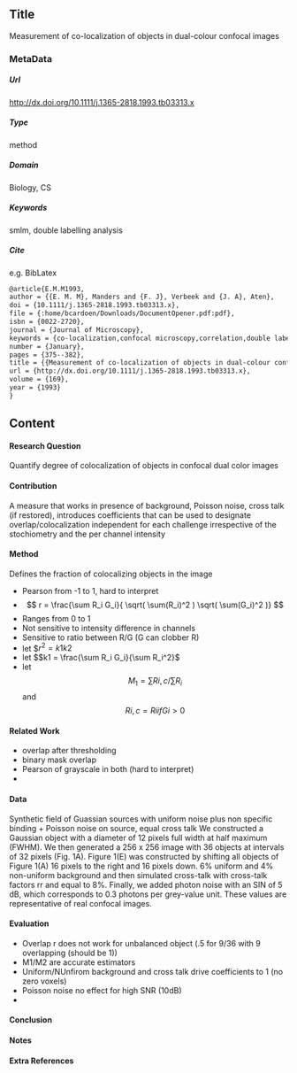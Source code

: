 ## Title
Measurement of co-localization of objects in dual-colour confocal images
### MetaData
##### Url
http://dx.doi.org/10.1111/j.1365-2818.1993.tb03313.x
##### Type
method

##### Domain
Biology, CS

##### Keywords
smlm, double labelling analysis



##### Cite
e.g. BibLatex
```LaTex
@article{E.M.M1993,
author = {{E. M. M}, Manders and {F. J}, Verbeek and {J. A}, Aten},
doi = {10.1111/j.1365-2818.1993.tb03313.x},
file = {:home/bcardoen/Downloads/DocumentOpener.pdf:pdf},
isbn = {0022-2720},
journal = {Journal of Microscopy},
keywords = {co-localization,confocal microscopy,correlation,double labelling,image analysis,image reconstruction},
number = {January},
pages = {375--382},
title = {{Measurement of co-localization of objects in dual-colour confocal images}},
url = {http://dx.doi.org/10.1111/j.1365-2818.1993.tb03313.x},
volume = {169},
year = {1993}
}

```
## Content
#### Research Question
Quantify degree of colocalization of objects in confocal dual color images

#### Contribution
A measure that works in presence of background, Poisson noise, cross talk (if restored), introduces coefficients that can be used to designate overlap/colocalization independent for each challenge irrespective of the stochiometry and the per channel intensity

#### Method
Defines the fraction of colocalizing objects in the image
- Pearson from -1 to 1, hard to interpret
- $$ r = \frac{\sum R_i G_i}{ \sqrt( \sum(R_i)^2 ) \sqrt( \sum(G_i)^2 )} $$
- Ranges from 0 to 1
- Not sensitive to intensity difference in channels
- Sensitive to ratio between R/G (G can clobber R)
- let $$r^2 = k1 k2$
- let $$k1 = \frac{\sum R_i G_i}{\sum R_i^2}$
- let $$M_1 = ∑ Ri,c / \sum R_i $$ and $$Ri,c = Ri if Gi>0$$

#### Related Work
- overlap after thresholding
- binary mask overlap
- Pearson of grayscale in both (hard to interpret)
-

#### Data
Synthetic field of Guassian sources with uniform noise plus non specific binding + Poisson noise on source, equal cross talk
We constructed a Gaussian object with a diameter of 12 pixels full width at half maximum (FWHM). We then generated a 256 x 256 image with 36 objects at intervals of 32 pixels (Fig. 1A). Figure 1(E) was constructed by shifting all objects of Figure 1(A) 16 pixels to the right and 16 pixels
down.
6% uniform and 4% non-uniform background and then simulated cross-talk with cross-talk factors rr and equal to 8%. Finally, we added photon noise with an SIN of 5 dB, which corresponds to 0.3 photons per grey-value unit. These values are representative of real confocal images.
#### Evaluation
- Overlap r does not work for unbalanced object (.5 for 9/36 with 9 overlapping (should be 1))
- M1/M2 are accurate estimators
- Uniform/NUnfirom background and cross talk drive coefficients to 1 (no zero voxels)
- Poisson noise no effect for high SNR (10dB)
-

#### Conclusion


#### Notes

#### Extra References
